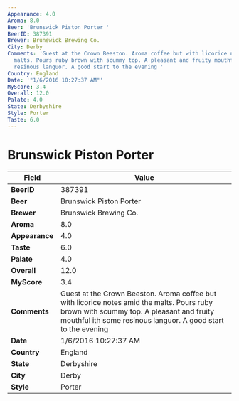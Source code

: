 ```yaml
---
Appearance: 4.0
Aroma: 8.0
Beer: 'Brunswick Piston Porter '
BeerID: 387391
Brewer: Brunswick Brewing Co.
City: Derby
Comments: 'Guest at the Crown Beeston. Aroma coffee but with licorice notes amid the
  malts. Pours ruby brown with scummy top. A pleasant and fruity mouthful ith some
  resinous languor. A good start to the evening '
Country: England
Date: '"1/6/2016 10:27:37 AM"'
MyScore: 3.4
Overall: 12.0
Palate: 4.0
State: Derbyshire
Style: Porter
Taste: 6.0
---
```


# Brunswick Piston Porter 

| Field         | Value |
|---------------|-------|
| **BeerID** | 387391 |
| **Beer** | Brunswick Piston Porter  |
| **Brewer** | Brunswick Brewing Co. |
| **Aroma** | 8.0 |
| **Appearance** | 4.0 |
| **Taste** | 6.0 |
| **Palate** | 4.0 |
| **Overall** | 12.0 |
| **MyScore** | 3.4 |
| **Comments** | Guest at the Crown Beeston. Aroma coffee but with licorice notes amid the malts. Pours ruby brown with scummy top. A pleasant and fruity mouthful ith some resinous languor. A good start to the evening  |
| **Date** | 1/6/2016 10:27:37 AM |
| **Country** | England |
| **State** | Derbyshire |
| **City** | Derby |
| **Style** | Porter |
